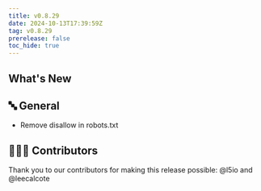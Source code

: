 ```yaml
---
title: v0.8.29
date: 2024-10-13T17:39:59Z
tag: v0.8.29
prerelease: false
toc_hide: true
---
```


## What's New
## 🔤 General
* Remove disallow in robots.txt

## 👨🏽‍💻 Contributors

Thank you to our contributors for making this release possible:
@l5io and @leecalcote

